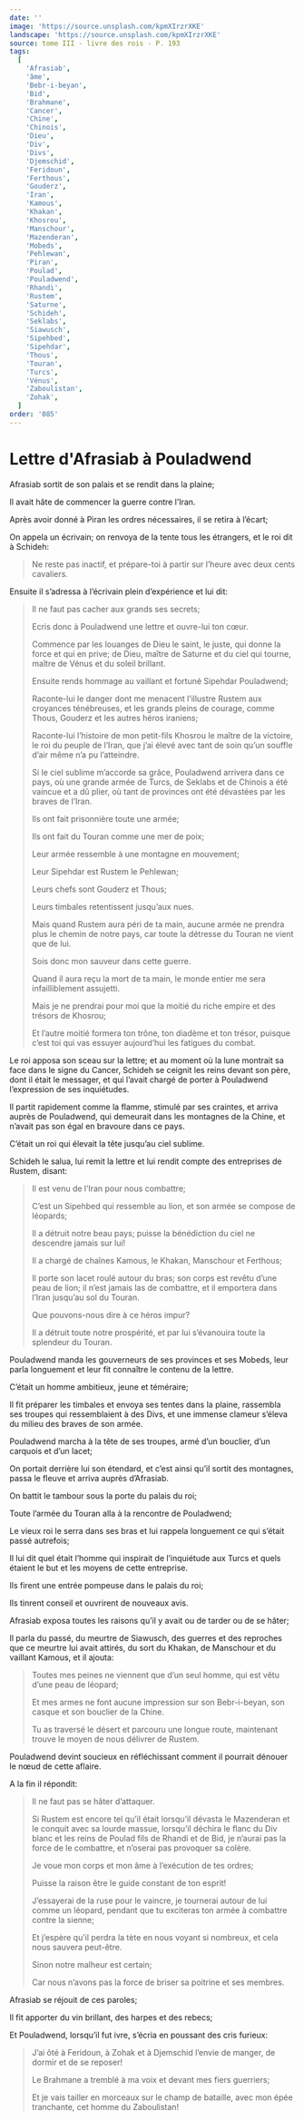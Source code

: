 ```yaml
---
date: ''
image: 'https://source.unsplash.com/kpmXIrzrXKE'
landscape: 'https://source.unsplash.com/kpmXIrzrXKE'
source: tome III - livre des rois - P. 193
tags:
  [
    'Afrasiab',
    'âme',
    'Bebr-i-beyan',
    'Bid',
    'Brahmane',
    'Cancer',
    'Chine',
    'Chinois',
    'Dieu',
    'Div',
    'Divs',
    'Djemschid',
    'Feridoun',
    'Ferthous',
    'Gouderz',
    'Iran',
    'Kamous',
    'Khakan',
    'Khosrou',
    'Manschour',
    'Mazenderan',
    'Mobeds',
    'Pehlewan',
    'Piran',
    'Poulad',
    'Pouladwend',
    'Rhandi',
    'Rustem',
    'Saturne',
    'Schideh',
    'Seklabs',
    'Siawusch',
    'Sipehbed',
    'Sipehdar',
    'Thous',
    'Touran',
    'Turcs',
    'Vénus',
    'Zaboulistan',
    'Zohak',
  ]
order: '085'
---
```


# Lettre d'Afrasiab à Pouladwend

Afrasiab sortit de son palais et se rendit dans la plaine;

Il avait hâte de commencer la guerre contre l’Iran.

Après avoir donné à Piran les ordres nécessaires, il se retira à l’écart;

On appela un écrivain; on renvoya de la tente tous les étrangers, et le roi dit à Schideh:

> Ne reste pas inactif, et prépare-toi à partir sur l’heure avec deux cents cavaliers.

Ensuite il s’adressa à l’écrivain plein d’expérience et lui dit:

> Il ne faut pas cacher aux grands ses secrets;
>
> Ecris donc à Pouladwend une lettre et ouvre-lui ton cœur.
>
> Commence par les louanges de Dieu le saint, le juste, qui donne la force et qui en prive; de Dieu, maître de Saturne et du ciel qui tourne, maître de Vénus et du soleil brillant.
>
> Ensuite rends hommage au vaillant et fortuné Sipehdar Pouladwend;
>
> Raconte-lui le danger dont me menacent l’illustre Rustem aux croyances ténébreuses, et les grands pleins de courage, comme Thous, Gouderz et les autres héros iraniens;
>
> Raconte-lui l’histoire de mon petit-fils Khosrou le maître de la victoire, le roi du peuple de l’Iran, que j’ai élevé avec tant de soin qu’un souffle d’air même n’a pu l’atteindre.
>
> Si le ciel sublime m’accorde sa grâce, Pouladwend arrivera dans ce pays, où une grande armée de Turcs, de Seklabs et de Chinois a été vaincue et a dû plier, où tant de provinces ont été dévastées par les braves de l’Iran.
>
> Ils ont fait prisonnière toute une armée;
>
> Ils ont fait du Touran comme une mer de poix;
>
> Leur armée ressemble à une montagne en mouvement;
>
> Leur Sipehdar est Rustem le Pehlewan;
>
> Leurs chefs sont Gouderz et Thous;
>
> Leurs timbales retentissent jusqu’aux nues.
>
> Mais quand Rustem aura péri de ta main, aucune armée ne prendra plus le chemin de notre pays, car toute la détresse du Touran ne vient que de lui.
>
> Sois donc mon sauveur dans cette guerre.
>
> Quand il aura reçu la mort de ta main, le monde entier me sera infailliblement assujetti.
>
> Mais je ne prendrai pour moi que la moitié du riche empire et des trésors de Khosrou;
>
> Et l’autre moitié formera ton trône, ton diadème et ton trésor, puisque c’est toi qui vas essuyer aujourd’hui les fatigues du combat.

Le roi apposa son sceau sur la lettre; et au moment où la lune montrait sa face dans le signe du Cancer, Schideh se ceignit les reins devant son père, dont il était le messager, et qui l’avait chargé de porter à Pouladwend l’expression de ses inquiétudes.

Il partit rapidement comme la flamme, stimulé par ses craintes, et arriva auprès de Pouladwend, qui demeurait dans les montagnes de la Chine, et n’avait pas son égal en bravoure dans ce pays.

C’était un roi qui élevait la tête jusqu’au ciel sublime.

Schideh le salua, lui remit la lettre et lui rendit compte des entreprises de Rustem, disant:

> Il est venu de l’Iran pour nous combattre;
>
> C’est un Sipehbed qui ressemble au lion, et son armée se compose de léopards;
>
> Il a détruit notre beau pays; puisse la bénédiction du ciel ne descendre jamais sur lui!
>
> Il a chargé de chaînes Kamous, le Khakan, Manschour et Ferthous;
>
> Il porte son lacet roulé autour du bras; son corps est revêtu d’une peau de lion; il n’est jamais las de combattre, et il emportera dans l’Iran jusqu’au sol du Touran.
>
> Que pouvons-nous dire à ce héros impur?
>
> Il a détruit toute notre prospérité, et par lui s’évanouira toute la splendeur du Touran.

Pouladwend manda les gouverneurs de ses provinces et ses Mobeds, leur parla longuement et leur fit connaître le contenu de la lettre.

C’était un homme ambitieux, jeune et téméraire;

Il fit préparer les timbales et envoya ses tentes dans la plaine, rassembla ses troupes qui ressemblaient à des Divs, et une immense clameur s’éleva du milieu des braves de son armée.

Pouladwend marcha à la tête de ses troupes, armé d’un bouclier, d’un carquois et d’un lacet;

On portait derrière lui son étendard, et c’est ainsi qu’il sortit des montagnes, passa le fleuve et arriva auprès d’Afrasiab.

On battit le tambour sous la porte du palais du roi;

Toute l’armée du Touran alla à la rencontre de Pouladwend;

Le vieux roi le serra dans ses bras et lui rappela longuement ce qui s’était passé autrefois;

Il lui dit quel était l’homme qui inspirait de l’inquiétude aux Turcs et quels étaient le but et les moyens de cette entreprise.

Ils firent une entrée pompeuse dans le palais du roi;

Ils tinrent conseil et ouvrirent de nouveaux avis.

Afrasiab exposa toutes les raisons qu’il y avait ou de tarder ou de se hâter;

Il parla du passé, du meurtre de Siawusch, des guerres et des reproches que ce meurtre lui avait attirés, du sort du Khakan, de Manschour et du vaillant Kamous, et il ajouta:

> Toutes mes peines ne viennent que d’un seul homme, qui est vêtu d’une peau de léopard;
>
> Et mes armes ne font aucune impression sur son Bebr-i-beyan, son casque et son bouclier de la Chine.
>
> Tu as traversé le désert et parcouru une longue route, maintenant trouve le moyen de nous délivrer de Rustem.

Pouladwend devint soucieux en réfléchissant comment il pourrait dénouer le nœud de cette aflaire.

A la fin il répondit:

> Il ne faut pas se hâter d’attaquer.
>
> Si Rustem est encore tel qu’il était lorsqu’il dévasta le Mazenderan et le conquit avec sa lourde massue, lorsqu’il déchira le flanc du Div blanc et les reins de Poulad fils de Rhandi et de Bid, je n’aurai pas la force de le combattre, et n’oserai pas provoquer sa colère.
>
> Je voue mon corps et mon âme à l’exécution de tes ordres;
>
> Puisse la raison être le guide constant de ton esprit!
>
> J’essayerai de la ruse pour le vaincre, je tournerai autour de lui comme un léopard, pendant que tu exciteras ton armée à combattre contre la sienne;
>
> Et j’espère qu’il perdra la tète en nous voyant si nombreux, et cela nous sauvera peut-être.
>
> Sinon notre malheur est certain;
>
> Car nous n’avons pas la force de briser sa poitrine et ses membres.

Afrasiab se réjouit de ces paroles;

Il fit apporter du vin brillant, des harpes et des rebecs;

Et Pouladwend, lorsqu’il fut ivre, s’écria en poussant des cris furieux:

> J’ai ôté à Feridoun, à Zohak et à Djemschid l’envie de manger, de dormir et de se reposer!
>
> Le Brahmane a tremblé à ma voix et devant mes fiers guerriers;
>
> Et je vais tailler en morceaux sur le champ de bataille, avec mon épée tranchante, cet homme du Zaboulistan!
